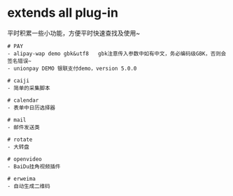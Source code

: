 # extends all plug-in
平时积累一些小功能，方便平时快速查找及使用~
````````````````````````````
# PAY
- alipay-wap demo gbk&utf8   gbk注意传入参数中如有中文，务必编码级GBK，否则会签名错误~
- unionpay DEMO 银联支付demo，version 5.0.0

# caiji
- 简单的采集脚本

# calendar
- 表单中日历选择器

# mail
- 邮件发送类

# rotate
- 大转盘

# openvideo
- BaiDu挂角视频插件

# erweima
- 自动生成二维码